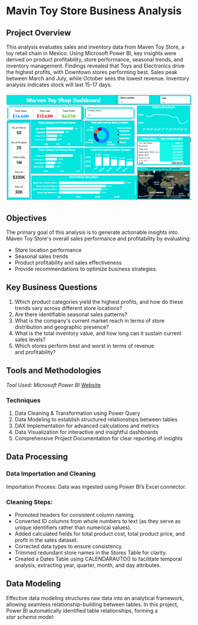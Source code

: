# Mavin Toy Store Business Analysis

## Project Overview
This analysis evaluates sales and inventory data from Maven Toy Store, a toy retail chain in Mexico. Using Microsoft Power BI, key insights were derived on product profitability, store performance, seasonal trends, and inventory management. Findings revealed that Toys and Electronics drive the highest profits, with Downtown stores performing best. Sales peak between March and July, while October sees the lowest revenue. Inventory analysis indicates stock will last 15-17 days.

![image alt](https://github.com/Henryugo87/Power-bi-Project/blob/08bdfe7bcc75edccffde780bb024b8c893cac40e/Screenshot%202025-07-31%20034246.png)

## Objectives
The primary goal of this analysis is to generate actionable insights into Maven Toy Store's overall sales performance and profitability by evaluating: 
- Store location performance 
- Seasonal sales trends 
- Product profitability and sales effectiveness 
- Provide recommendations to optimize business strategies.
  
## Key Business Questions 
1. Which product categories yield the highest profits, and how do these trends vary across different store locations?
2. Are there identifiable seasonal sales patterns?
3. What is the company's current market reach in terms of store distribution and geographic presence?
4. What is the total inventory value, and how long can it sustain current sales levels?
5. Which stores perform best and worst in terms of revenue and profitability?

## Tools and Methodologies 
*Tool Used:* *Microsoft Power BI* [Website](https://www.microsoft.com/en-us/power-platform/products/power-bi)

### Techniques
1. Data Cleaning & Transformation using Power Query
2. Data Modeling to establish structured relationships between tables
3. DAX Implementation for advanced calculations and metrics
4. Data Visualization for interactive and insightful dashboards
5. Comprehensive Project Documentation for clear reporting of insights

## Data Processing 

### Data Importation and Cleaning 
Importation Process: Data was ingested using Power BI’s Excel connector. 

### Cleaning Steps: 
- Promoted headers for consistent column naming. 
- Converted ID columns from whole numbers to text (as they serve as unique identifiers rather than numerical values). 
- Added calculated fields for total product cost, total product price, and profit in the sales dataset. 
- Corrected data types to ensure consistency. 
- Trimmed redundant store names in the Stores Table for clarity. 
-  Created a Dates Table using CALENDARAUTO() to facilitate temporal analysis, extracting year, quarter, month, and day attributes.


  ## Data Modeling 
Effective data modeling structures raw data into an analytical framework, allowing seamless relationship-building between tables. In this project, Power BI automatically identified table relationships, forming a *star schema model*:

